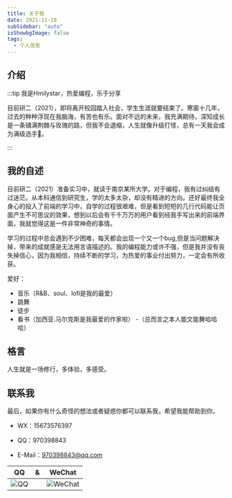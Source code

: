 ```yaml
---
title: 关于我
date: 2021-11-10
subSidebar: "auto"
isShowbgImage: false
tags: 
  - 个人信息
---
```


<!-- more -->
## 介绍
:::tip
我是Hmilystar，热爱编程，乐于分享

目前研二（2021），即将离开校园踏入社会，学生生涯就要结束了。寒窗十几年，过去的种种浮现在我脑海，有苦也有乐。面对不远的未来，我充满期待，深知成长是一条铺满荆棘与玫瑰的路，但我不会退缩，人生就像升级打怪，总有一天我会成为满级选手:100:。

:::

## 我的自述
目前研二（2021）准备实习中，就读于南京某所大学。对于编程，我有过纠结有过迷茫。从本科通信到研究生，学的太多太杂，却没有精进的方向。还好最终我全身心的投入了前端的学习中，自学的过程很艰难，但是看到短短的几行代码能让页面产生不可思议的效果，想到以后会有千千万万的用户看到经我手写出来的前端界面，我就觉得这是一件非常神奇的事情。

学习的过程中总会遇到不少困难，每天都会出现一个又一个bug,但是当问题解决掉，带来的成就感是无法用言语描述的。我的编程能力或许不强，但是我并没有丧失掉信心，因为我相信，持续不断的学习，为热爱的事业付出努力，一定会有所收获。


爱好：

- 音乐（R&B、soul、lofi是我的最爱）
- 跳舞
- 徒步
- 看书（加西亚.马尔克斯是我最爱的作家啦）
-（总而言之本人能文能舞哈哈哈）

## 格言

人生就是一场修行，多体验，多感受。



## 联系我
最后，如果你有什么奇怪的想法或者疑惑你都可以联系我，希望我能帮助到你。

- WX：15673576397

- QQ：970398843

- E-Mail：970398843@qq.com

|QQ|&|WeChat|
|--|--|--|
|![QQ](/qq.jpg)||![WeChat](/wechat.jpg)|